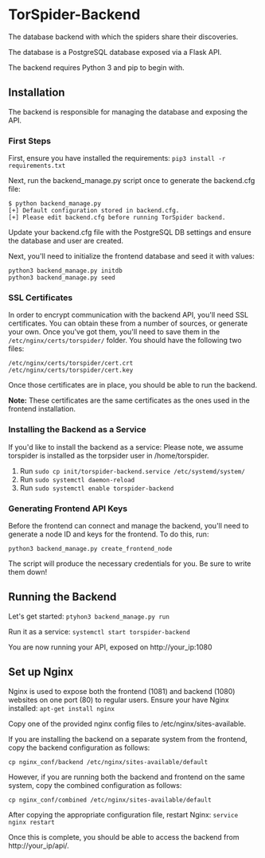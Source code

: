 # TorSpider-Backend
The database backend with which the spiders share their discoveries.

The database is a PostgreSQL database exposed via a Flask API.

The backend requires Python 3 and pip to begin with.


## Installation
The backend is responsible for managing the database and exposing the API.

### First Steps

First, ensure you have installed the requirements:
`pip3 install -r requirements.txt`

Next, run the backend_manage.py script once to generate the backend.cfg file:
```
$ python backend_manage.py
[+] Default configuration stored in backend.cfg.
[+] Please edit backend.cfg before running TorSpider backend.
```

Update your backend.cfg file with the PostgreSQL DB settings and ensure the database and user are created.

Next, you'll need to initialize the frontend database and seed it with values:
```
python3 backend_manage.py initdb
python3 backend_manage.py seed
```

### SSL Certificates

In order to encrypt communication with the backend API, you'll need SSL certificates. You can obtain these from a number of sources, or generate your own. Once you've got them, you'll need to save them in the `/etc/nginx/certs/torspider/` folder. You should have the following two files:

`/etc/nginx/certs/torspider/cert.crt`
`/etc/nginx/certs/torspider/cert.key`

Once those certificates are in place, you should be able to run the backend.

**Note:** These certificates are the same certificates as the ones used in the frontend installation.

### Installing the Backend as a Service

If you'd like to install the backend as a service:
Please note, we assume torspider is installed as the torpsider user in /home/torspider.
1. Run `sudo cp init/torspider-backend.service /etc/systemd/system/`
2. Run `sudo systemctl daemon-reload`
3. Run `sudo systemctl enable torspider-backend`

### Generating Frontend API Keys

Before the frontend can connect and manage the backend, you'll need to generate a node ID and keys for the frontend. To do this, run:

```
python3 backend_manage.py create_frontend_node
```

The script will produce the necessary credentials for you. Be sure to write them down!

## Running the Backend
Let's get started:
`ptyhon3 backend_manage.py run`

Run it as a service:
`systemctl start torspider-backend`

You are now running your API, exposed on http://your_ip:1080

## Set up Nginx
Nginx is used to expose both the frontend (1081) and backend (1080) websites on one port (80) to regular users.
Ensure your have Nginx installed: `apt-get install nginx`

Copy one of the provided nginx config files to /etc/nginx/sites-available.

If you are installing the backend on a separate system from the frontend, copy the backend configuration as follows:

`cp nginx_conf/backend /etc/nginx/sites-available/default`

However, if you are running both the backend and frontend on the same system, copy the combined configuration as follows:

`cp nginx_conf/combined /etc/nginx/sites-available/default`

After copying the appropriate configuration file, restart Nginx:
`service nginx restart`

Once this is complete, you should be able to access the backend from http://your_ip/api/.
